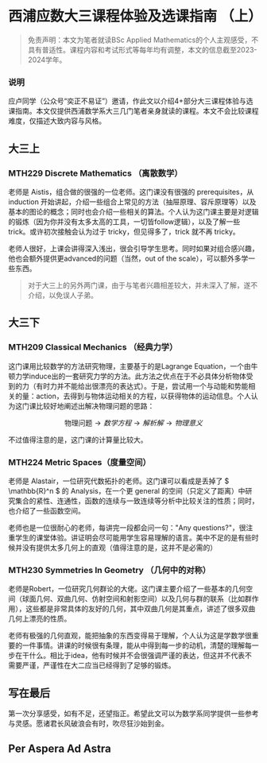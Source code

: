# 西浦应数大三课程体验及选课指南 （上）

> 免责声明：本文为笔者就读BSc Applied Mathematics的个人主观感受，不具有普适性。课程内容和考试形式等每年均有调整，本文的信息截至2023-2024学年。

### 说明

应卢同学（公众号“奕正不易证”）邀请，作此文以介绍4+部分大三课程体验与选课指南。本文仅提供西浦数学系大三几门笔者亲身就读的课程。本文不会比较课程难度，仅描述大致内容与风格。

## 大三上

### MTH229 Discrete Mathematics （离散数学）

老师是 Aistis，组合做的很强的一位老师。这门课没有很强的 prerequisites，从 induction 开始讲起，介绍一些组合上常见的方法（抽屉原理、容斥原理等）以及基本的图论的概念；同时也会介绍一些相关的算法。个人认为这门课主要是对逻辑的锻炼（因为你并没有太多太高的工具，一切皆follow逻辑），以及了解一些 trick。或许初次接触会认为过于 tricky，但见得多了，trick 就不再 tricky。

老师人很好，上课会讲得深入浅出，很会引导学生思考。同时如果对组合感兴趣，他也会额外提供更advanced的问题（当然，out of the scale），可以额外多学一些东西。

> 对于大三上的另外两门课，由于与笔者兴趣相差较大，并未深入了解，遂不介绍，以免误人子弟。

## 大三下

### MTH209 Classical Mechanics （经典力学）

这门课用比较数学的方法研究物理，主要基于的是Lagrange Equation，一个由牛顿力学induce出的一套研究力学的方法。此方法之优点在于不必具体分析物体受到的力（有时力并不能给出很漂亮的表达式）。于是，尝试用一个与动能和势能相关的量：action，去得到与物体运动相关的方程，以获得物体的运动信息。个人认为这门课比较好地阐述出解决物理问题的思路：

$$\text{物理问题}\rightarrow 数学方程\rightarrow 解析解\rightarrow 物理意义 $$

不过值得注意的是，这门课的计算量比较大。

### MTH224 Metric Spaces（度量空间）

老师是 Alastair，一位研究代数拓扑的老师。这门课可以看成是丢掉了
$ \mathbb{R}^n $
 的 Analysis，在一个更 general 的空间（只定义了距离）中研究集合的紧性、连通性，函数的连续与一致连续等分析中比较关注的性质；同时，也介绍了一些函数空间。

老师也是一位很耐心的老师，每讲完一段都会问一句："Any questions?"，很注重学生的课堂体验。讲证明会尽可能用学生容易理解的语言。美中不足的是有些时候并没有提供太多几何上的直观（值得注意的是，这并不是必需的）

### MTH230 Symmetries In Geometry （几何中的对称）

老师是Robert，一位研究几何群论的大佬。这门课主要介绍了一些基本的几何空间（球面几何、双曲几何、仿射空间和射影空间）以及几何与群的联系（比如群作用），这些都是非常具体的友好的几何，其中双曲几何是其重点，讲述了很多双曲几何上漂亮的性质。

老师有极强的几何直观，能把抽象的东西变得易于理解，个人认为这是学数学很重要的一件事情。讲课的时候很有条理，能从中得到每一步的动机，清楚的理解每一步在干什么。相比于idea，他有时候并不会很强调严谨的表达，但这并不代表不需要严谨，严谨性在大二应当已经得到了足够的锻炼。

## 写在最后

第一次分享感受，如有不足，还望指正。希望此文可以为数学系同学提供一些参考与灵感。愿诸君长风破浪会有时，吹尽狂沙始到金。

## Per Aspera Ad Astra
